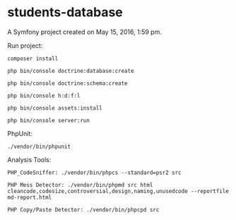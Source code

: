 students-database
=================

A Symfony project created on May 15, 2016, 1:59 pm.

Run project:

    composer install

    php bin/console doctrine:database:create

    php bin/console doctrine:schema:create

    php bin/console h:d:f:l

    php bin/console assets:install

    php bin/console server:run

PhpUnit:

    ./vendor/bin/phpunit

Analysis Tools:

    PHP_CodeSniffer: ./vendor/bin/phpcs --standard=psr2 src

    PHP Mess Detector: ./vendor/bin/phpmd src html cleancode,codesize,controversial,design,naming,unusedcode --reportfile md-report.html

    PHP Copy/Paste Detector: ./vendor/bin/phpcpd src